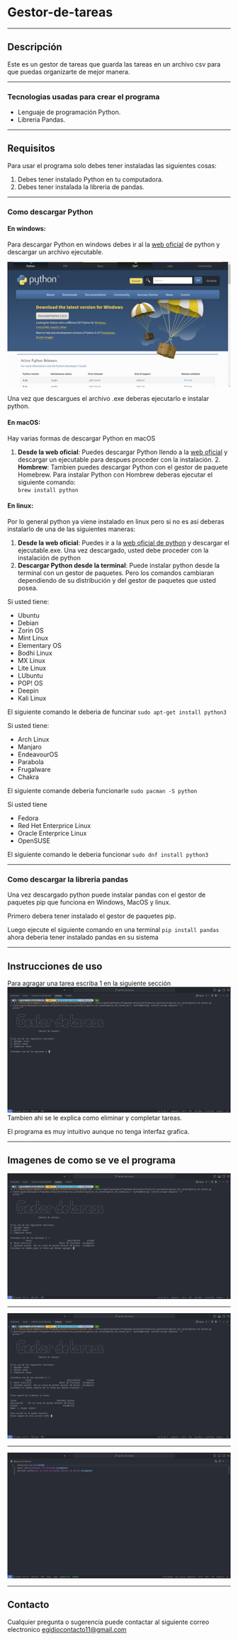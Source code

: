 # Gestor-de-tareas
***
## Descripción

Este es un gestor de tareas que guarda las tareas en un archivo csv para que puedas organizarte de mejor manera.

***

### Tecnologias usadas para crear el programa
* Lenguaje de programación Python.
* Libreria Pandas.

***
## Requisitos
Para usar el programa solo debes tener instaladas las siguientes cosas:
1. Debes tener instalado Python en tu computadora.
2. Debes tener instalada la libreria de pandas.
___

### Como descargar Python
#### En windows:
Para descargar Python en windows debes ir al la [web oficial](https://www.python.org/downloads/) de python y descargar un archivo ejecutable.


![Descargar python](imgenes/descargar_python.jpg)

Una vez que descargues el archivo .exe deberas ejecutarlo e instalar python.

#### En macOS:
Hay varias formas de descargar Python en macOS
1. **Desde la web oficial**: Puedes descargar Python llendo a la [web oficial](https://www.python.org/downloads/) y descargar un ejecutable para despues proceder con la instalación.
    2. **Hombrew**: Tambien puedes descargar Python con el gestor de paquete Homebrew.
Para instalar Python con Hombrew deberas ejecutar el siguiente comando:  
`brew install python`

#### En linux:
Por lo general python ya viene instalado en linux pero si no es así deberas instalarlo de una de las siguientes maneras:
1. **Desde la web oficial**: Puedes ir a la [web oficial de python](https://www.python.org/downloads/) y descargar el ejecutable.exe.
Una vez descargado, usted debe proceder con la instalación de python
2. **Descargar Python desde la terminal**: Puede instalar python desde la terminal con un gestor de paquetes. Pero los comandos cambiaran dependiendo de su distribución y del gestor de paquetes que usted posea.


Si usted tiene:
- Ubuntu 
- Debian
- Zorin OS
- Mint Linux
- Elementary OS
- Bodhi Linux
- MX Linux
- Lite Linux
- LUbuntu
- POP! OS
- Deepin
- Kali Linux

El siguiente comando le deberia de funcinar `sudo apt-get install python3`

Si usted tiene:

- Arch Linux
- Manjaro
- EndeavourOS
- Parabola
- Frugalware
- Chakra

El siguiente comande deberia funcionarle
`sudo pacman -S python`

Si usted tiene
- Fedora
- Red Het Enterprice Linux
- Oracle Enterprice Linux
- OpenSUSE

El siguiente comando le deberia funcionar 
`sudo dnf install python3`

***
### Como descargar la libreria pandas
Una vez descargado python puede instalar pandas con el gestor de paquetes pip que funciona en Windows, MacOS y linux.

Primero debera tener instalado el gestor de paquetes pip.

Luego ejecute el siguiente comando en una terminal `pip install pandas` ahora deberia tener instalado pandas en su sistema
***
## Instrucciones de uso
Para agragar una tarea escriba 1 en la siguiente sección
![Imagen](imgenes/Como_agregar_tareas.jpg)
Tambien ahi se le explica como eliminar y completar tareas.

El programa es muy intuitivo aunque no tenga interfaz grafica.
***
## Imagenes de como se ve el programa
![foto del programa](imgenes/agregar_tareas.jpg)
***
![foto del programa](imgenes/quitar_tareas.jpg)
***
![foto del programa](imgenes/Como_se_ve_el_csv.jpg)
***
## Contacto
Cualquier pregunta o sugerencia puede contactar al siguiente correo electronico egidiocontacto11@gmail.com
